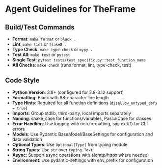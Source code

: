 # Agent Guidelines for TheFrame

## Build/Test Commands
- **Format**: `make format` or `black .`
- **Lint**: `make lint` or `flake8 .`
- **Type Check**: `make type-check` or `mypy .`
- **Test All**: `make test` or `pytest`
- **Single Test**: `pytest tests/test_specific.py::test_function_name`
- **All Checks**: `make check` (runs format, lint, type-check, test)

## Code Style
- **Python Version**: 3.8+ (configured for 3.8-3.12 support)
- **Formatting**: Black with 88-character line length
- **Type Hints**: Required for all function definitions (`disallow_untyped_defs = true`)
- **Imports**: Group stdlib, third-party, local imports separately
- **Naming**: snake_case for functions/variables, PascalCase for classes
- **Error Handling**: Use logging with rich formatting, sys.exit(1) for CLI errors
- **Models**: Use Pydantic BaseModel/BaseSettings for configuration and data validation
- **Optional Types**: Use `Optional[Type]` from typing module
- **String Types**: Use `str` over `typing.Text`
- **Async**: Support async operations with aiohttp/httpx where needed
- **Environment**: Use pydantic-settings with env_prefix for configuration